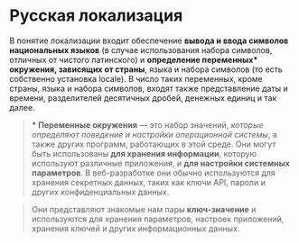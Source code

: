 # Русская локализация

В понятие локализации входит обеспечение **вывода и ввода символов национальных языков** (в случае использования набора символов, 
отличных от чистого латинского) и **определение переменных\* окружения, зависящих от страны**, языка и набора символов 
(то есть собственно установка locale). В число таких переменных, кроме страны, языка и набора символов, входят 
также представление даты и времени, разделителей десятичных дробей, денежных единиц и так далее. 

> **\* Переменные окружения** — это набор значений, *которые определяют поведение и настройки операционной системы*, 
а также других программ, работающих в этой среде. Они могут быть использованы **для хранения информации**, 
которую используют различные приложения, и **для настройки системных параметров**. В веб-разработке они обычно 
используются для хранения секретных данных, таких как ключи API, пароли и других конфиденциальных данных.

> Они представляют знакомые нам пары **ключ-значение** и используются для хранения параметров, настроек приложений,
хранения ключей и других информационных данных.
